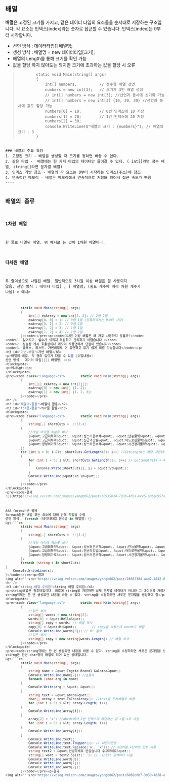 <h2 id="배열">배열</h2>
<p><strong>배열</strong>은 고정된 크기를 가지고, 같은 데이터 타입의 요소들을 순서대로 저장하는 구조입니다. 각 요소는 인덱스[index]라는 숫자로 접근할 수 있습니다. 인덱스[index]는 0부터 시작합니다.</p>
<ul>
<li>선언 방식 : 데이터타입[] 배열명;</li>
<li>생성 방식 : 배열명 = new 데이터타입[크기];</li>
<li>배열의 Length를 통해 크기를 확인 가능</li>
<li>값을 할당 하지 않아도는 되지만 크기에 초과하는 값을 할당 시 오류</li>
</ul>
<blockquote>
<pre><code class="language-cs">        static void Main(string[] args)
        {
            int[] numbers;          // 정수형 배열 선언
            numbers = new int[3];   // 크기가 3인 배열 생성
            // int[] numbers = new int[3]; //선언과 동시에 초기화 가능
            // int[] numbers = new int[3] {10, 20, 30} //선언과 동시에 값도 할당 가능
            numbers[0] = 10;        // 0번 인덱스에 10 저장
            numbers[1] = 20;        // 1번 인덱스에 20 저장
            numbers[2] = 30;
            console.WriteLine($&quot;배열의 크기 : {numbers}&quot;); // 배열의 크기 : 3
        }</code></pre>
</blockquote>
<pre><code>
### 배열의 주요 특징
1. 고정된 크기 - 배열을 생성할 때 크기를 정하면 바꿀 수 없다.
2. 같은 타입 -  배열에는 한 가지 타입의 데이터만 들어갈 수 있다. ( int[]라면 정수 배열, string[]라면 문자열 배열)
3. 인덱스 기반 참조 - 배열의 각 요소는 0부터 시작하는 인덱스(주소)에 참조
4. 연속적인 메모리 - 배열은 메모리에서 연속적으로 저장돼 있어서 접근 속도가 빠름
----

## 배열의 종류
### 1차원 배열
한 줄로 나열된 배열. 위 예시로 든 것이 1차원 배열이다.

### 다차원 배열
두 줄이상으로 나열된 배열. 일반적으로 3차원 이상 배열은 잘 사용되지 않음.
선언 방식 : 데이터 타입[ , ] 배열명; (쉼표 개수에 따라 차원 개수가 나뉨)
&gt; 예시&gt;
```cs
        static void Main(string[] args)
        {
            int[,] exArray = new int[2, 2]; // 2행 2열
            exArray[0, 0] = 1; // 0행 1열 (컴퓨터에서는 0부터 시작)
            exArray[0, 1] = 2; // 0행 2열
            exArray[1, 2] = 3; // 1행 1열
            exArray[1, 2] = 4; // 1행 2열
        }</code></pre><p><code>3차원 이상 배열은 왜 자주 사용하지 않을까?</code>
<code>1. 길어지고, 실수가 쉬워져 복잡하고 관리하기 어렵습니다.</code>
<code>2. 성능상 캐시 효율성이나 메모리 사용면에서 단점이 있습니다</code>
<code>3. 클래스, 리스트, 가변배열로 더 유연하고 읽기 쉽게 해결 가능합니다</code></p>
<h3 id="가변-배열">가변 배열</h3>
<p>배열의 배열. 각 행의 길이가 다를 수 있음 (수업내용x)
선언 방식 : 데이터 타입[][] 배열명; </p>
<blockquote>
<p>예시&gt;</p>
</blockquote>
<pre><code class="language-cs">        static void Main(string[] args)
        {
            int[][] exArray = new int[2][];
            exArray[0] = new int[] {1, 2};
            exArray[1] = new int[] {1, 2, 3};
        }</code></pre>
<hr />
<h2 id="배열의-활용">배열의 활용</h2>
<h3 id="for문-활용">for문 활용</h3>
<blockquote>
<pre><code class="language-cs">        static void Main(string[] args)
        {
            string[,] shortCuts =  //[3,4]
        {
            //게임 아이템 퀵슬롯 예시
            {&quot;고급회복약&quot;, &quot;성스러운부적&quot;, &quot;만능물약&quot;, &quot;회오리수류탄&quot;}, 
            {&quot;고급회복약&quot;, &quot;진군의깃발&quot;, &quot;아드로핀물약&quot;, &quot;파괴폭탄&quot; },
            {&quot;정령의가호&quot;, &quot;성스러운부적&quot;, &quot;시간정지물약&quot;, &quot;암흑수류탄&quot;}
        };
        for (int i = 0; i &lt; shortCuts.GetLength(0); i++) //GetLength는 해당 차원(0)의 길이를 의미한다. [3]
        {
            for (int j = 0; j &lt; shortCuts.GetLength(1); j++) // getlength(1) = 4
            {
                Console.Write(shortCuts[i, j] + &quot;\t&quot;);
            }
            Console.WriteLine(&quot;\n \n&quot;);
            }
        }</code></pre>
</blockquote>
<pre><code>결과
![](https://velog.velcdn.com/images/yangb062/post/b0935b34-793b-4d5a-bcc5-a0ba0957dcfa/image.png)



### foreach문 활용
foreach문은 배열 모든 요소에 대해 반복 작업을 수행
선언 방식 : foreach (데이터타입 변수명 in 배열명) {}
&gt;```cs
        static void Main(string[] args)
        {
            string[,] shortCuts =  //[3,4]
        {
            //게임 아이템 퀵슬롯 예시
            {&quot;고급회복약&quot;, &quot;성스러운부적&quot;, &quot;만능물약&quot;, &quot;회오리수류탄&quot;}, 
            {&quot;고급회복약&quot;, &quot;진군의깃발&quot;, &quot;아드로핀물약&quot;, &quot;파괴폭탄&quot; },
            {&quot;정령의가호&quot;, &quot;성스러운부적&quot;, &quot;시간정지물약&quot;, &quot;암흑수류탄&quot;}
        };
        foreach (string s in shortCuts)
{
    Console.WriteLine(s);
}</code></pre><p>결과
<img alt="" src="https://velog.velcdn.com/images/yangb062/post/28602384-aad2-4042-8a07-f46f99535484/image.png" /></p>
<hr />
<h3 id="string-배열-주의점">String 배열 주의점</h3>
<p>string배열은 참조타입이다. 배열에 string을 저장하면 실제 문자열 데이터가 아니라 그 데이터를 가리키는 참조(메모리 주소)가 저장된다. string배열은 배열의 요소를 수정하거나 복사할 때 참조가 공유될 수 있다.
string객체는 한 번 생성되면 내용을 바꿀 수 없다. string을 수정하려면 새로운 문자열을 생성해야 함</p>
<blockquote>
<pre><code class="language-cs">        static void Main(string[] args)
        {
            //얕은 복사
            string[] words = new string[2];
            words[0] = &quot;Hello&quot;;
            string[] copy = words; // 배열 복사
            copy[0] = &quot;Hi&quot;;        // copy를 바꿨는데 words도 바뀜
            Console.WriteLine(words[0]); // Hi 출력
            //깊은 복사 
            string[] copy = new string[words.Length]; // 배열 복사
        }</code></pre>
</blockquote>
<pre><code>string객체는 한 번 생성되면 내용을 바꿀 수 없다. string을 수정하려면 새로운 문자열을 생성해야 함
stirng은 한번 char형이 배열로 되어 있는 상태입니다.
&gt;```cs
        static void Main(string[] args)
        {
            string name = &quot;Ingrid Brand1 Galatea&quot;;
            Console.WriteLine(name[2]); //g출력
            foreach (char arg in name)
        {
            Console.Write(arg + &quot; &quot;); 
        }
            string text = &quot;abcde&quot;;
            char[] array = text.ToCharArray(); //text를 문자배열로 바꿈
            for (int i = 0; i &lt; array.Length; i++)
        {
            Console.WriteLine(array[i]);
        }
            array[2] = 'x'; //abcde에서 2번 인덱스에 해당하는 값 c를 x로 바꿈
            for (int i = 0; i &lt; array.Length; i++)
        {
            Console.WriteLine(array[i]);
        }
            Console.WriteLine(text);
            Console.WriteLine(text.ToUpper()); // 대문자변환
            Console.WriteLine(text.Replace('a', 'x')); // a단어를 x단어로 전부 바꿈  
            string text2 = &quot;안녕하세요 반갑습니다 수고하세요&quot;; 
            string[] word = text2.Split(' '); // .split 공백마다 나눔
            Console.WriteLine(word[0]);
            Console.WriteLine(word[1]);
            Console.WriteLine(word[2]);
        }</code></pre><p>결과
<img alt="" src="https://velog.velcdn.com/images/yangb062/post/6006e0b7-3d39-4828-a498-5a12c02eb5d4/image.png" /></p>